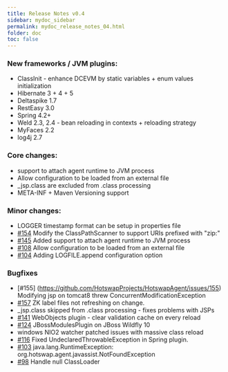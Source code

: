```yaml
---
title: Release Notes v0.4
sidebar: mydoc_sidebar
permalink: mydoc_release_notes_04.html
folder: doc
toc: false
---
```


### New frameworks / JVM plugins:

* ClassInit - enhance DCEVM by static variables + enum values initialization
* Hibernate 3 + 4 + 5
* Deltaspike 1.7
* RestEasy 3.0
* Spring 4.2+
* Weld 2.3, 2.4 -  bean reloading in contexts + reloading strategy
* MyFaces 2.2
* log4j 2.7 

### Core changes:

* support to attach agent runtime to JVM process 
* Allow configuration to be loaded from an external file
* _jsp.class are excluded from .class processing
*  META-INF + Maven Versioning support

### Minor changes:

* LOGGER timestamp format can be setup in properties file
* [#154](https://github.com/HotswapProjects/HotswapAgent/pull/154) Modify the ClassPathScanner to support URIs prefixed with "zip:" 
* [#145](https://github.com/HotswapProjects/HotswapAgent/pull/145) Added support to attach agent runtime to JVM process
* [#108](https://github.com/HotswapProjects/HotswapAgent/pull/108) Allow configuration to be loaded from an external file
* [#104](https://github.com/HotswapProjects/HotswapAgent/pull/104) Adding LOGFILE.append configuration option

### Bugfixes

* [#155] (https://github.com/HotswapProjects/HotswapAgent/issues/155) Modifying jsp on tomcat8 threw ConcurrentModificationException
* [#157](https://github.com/HotswapProjects/HotswapAgent/pull/157) ZK label files not refreshing on change. 
* _jsp.class skipped from .class processing - fixes problems with JSPs
* [#141](https://github.com/HotswapProjects/HotswapAgent/pull/141) WebObjects plugin - clear validation cache on every reload
* [#124](https://github.com/HotswapProjects/HotswapAgent/issues/124) JBossModulesPlugin on JBoss Wildfly 10
* windows NIO2 watcher patched issues with massive class reload
* [#116](https://github.com/HotswapProjects/HotswapAgent/pull/116) Fixed UndeclaredThrowableException in Spring plugin. 
* [#103](https://github.com/HotswapProjects/HotswapAgent/issues/103) java.lang.RuntimeException: org.hotswap.agent.javassist.NotFoundException
* [#98](https://github.com/HotswapProjects/HotswapAgent/pull/98) Handle null ClassLoader

